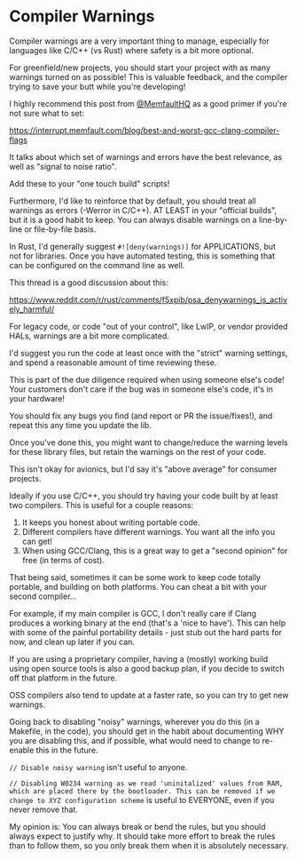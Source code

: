 # Compiler Warnings

Compiler warnings are a very important thing to manage, especially for languages like C/C++ (vs Rust) where safety is a bit more optional.

For greenfield/new projects, you should start your project with as many warnings turned on as possible! This is valuable feedback, and the compiler trying to save your butt while you're developing!

I highly recommend this post from [@MemfaultHQ](https://twitter.com/MemfaultHQ) as a good primer if you're not sure what to set:

https://interrupt.memfault.com/blog/best-and-worst-gcc-clang-compiler-flags

It talks about which set of warnings and errors have the best relevance, as well as "signal to noise ratio".

Add these to your "one touch build" scripts!

Furthermore, I'd like to reinforce that by default, you should treat all warnings as errors (-Werror in C/C++). AT LEAST in your "official builds", but it is a good habit to keep. You can always disable warnings on a line-by-line or file-by-file basis.

In Rust, I'd generally suggest `#![deny(warnings)]` for APPLICATIONS, but not for libraries. Once you have automated testing, this is something that can be configured on the command line as well.

This thread is a good discussion about this:

https://www.reddit.com/r/rust/comments/f5xpib/psa_denywarnings_is_actively_harmful/

For legacy code, or code "out of your control", like LwIP, or vendor provided HALs, warnings are a bit more complicated.

I'd suggest you run the code at least once with the "strict" warning settings, and spend a reasonable amount of time reviewing these.

This is part of the due diligence required when using someone else's code! Your customers don't care if the bug was in someone else's code, it's in your hardware!

You should fix any bugs you find (and report or PR the issue/fixes!), and repeat this any time you update the lib.

Once you've done this, you might want to change/reduce the warning levels for these library files, but retain the warnings on the rest of your code.

This isn't okay for avionics, but I'd say it's "above average" for consumer projects.

Ideally if you use C/C++, you should try having your code built by at least two compilers. This is useful for a couple reasons:

1. It keeps you honest about writing portable code.
2. Different compilers have different warnings. You want all the info you can get!
3. When using GCC/Clang, this is a great way to get a "second opinion" for free (in terms of cost).

That being said, sometimes it can be some work to keep code totally portable, and building on both platforms. You can cheat a bit with your second compiler...

For example, if my main compiler is GCC, I don't really care if Clang produces a working binary at the end (that's a 'nice to have'). This can help with some of the painful portability details - just stub out the hard parts for now, and clean up later if you can.

If you are using a proprietary compiler, having a (mostly) working build using open source tools is also a good backup plan, if you decide to switch off that platform in the future.

OSS compilers also tend to update at a faster rate, so you can try to get new warnings.

Going back to disabling "noisy" warnings, wherever you do this (in a Makefile, in the code), you should get in the habit about documenting WHY you are disabling this, and if possible, what would need to change to re-enable this in the future.

`// Disable noisy warning` isn't useful to anyone.

`// Disabling W0234 warning as we read 'uninitalized' values from RAM, which are placed there by the bootloader. This can be removed if we change to XYZ configuration scheme` is useful to EVERYONE, even if you never remove that.

My opinion is: You can always break or bend the rules, but you should always expect to justify why. It should take more effort to break the rules than to follow them, so you only break them when it is absolutely necessary.
